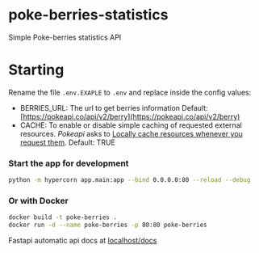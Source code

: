 # poke-berries-statistics
Simple Poke-berries statistics API


# Starting
Rename the file `.env.EXAPLE` to `.env` and replace inside the config values:  
- BERRIES_URL: The url to get berries information Default: [https://pokeapi.co/api/v2/berry](https://pokeapi.co/api/v2/berry)  
- CACHE: To enable or disable simple caching of requested external resources. *Pokeapi* asks to [Locally cache resources whenever you request them](https://pokeapi.co/docs/v2#fairuse). Default: TRUE  
### Start the app for development
```bash 
python -m hypercorn app.main:app --bind 0.0.0.0:80 --reload --debug
```  
### Or with Docker
```bash 
docker build -t poke-berries .
docker run -d --name poke-berries -p 80:80 poke-berries
```  


Fastapi automatic api docs at [localhost/docs](localhost/docs)